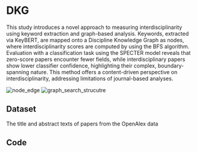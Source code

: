 # DKG
This study introduces a novel approach to measuring interdisciplinarity using keyword extraction and graph-based analysis. Keywords, extracted via KeyBERT, are mapped onto a Discipline Knowledge Graph as nodes, where interdisciplinarity scores are computed by using the BFS algorithm. Evaluation with a classification task using the SPECTER model reveals that zero-score papers encounter fewer fields, while interdisciplinary papers show lower classifier confidence, highlighting their complex, boundary-spanning nature. This method offers a content-driven perspective on interdisciplinarity, addressing limitations of journal-based analyses.

![node_edge](https://github.com/user-attachments/assets/058c1cf5-4b57-4353-808a-223e700a7f42)
![graph_search_strucutre](https://github.com/user-attachments/assets/ad0b978e-ab70-4b5d-afeb-71eb04a4b473)

## Dataset
The title and abstract texts of papers from the OpenAlex data

## Code

